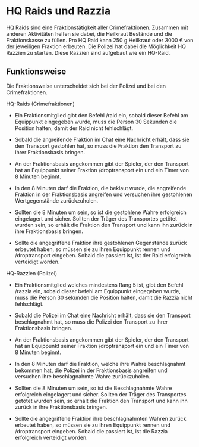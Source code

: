 # HQ Raids und Razzia

HQ Raids sind eine Fraktionstätigkeit aller Crimefraktionen. Zusammen mit anderen Aktivitäten helfen sie dabei, die Heilkraut Bestände und die Fraktionskasse zu füllen. Pro HQ Raid kann 250 g Heilkraut oder 3000 € von der jeweiligen Fraktion erbeuten. Die Polizei hat dabei die Möglichkeit HQ Razzien zu starten. Diese Razzien sind aufgebaut wie ein HQ-Raid.

## Funktionsweise
Die Fraktionsweise unterscheidet sich bei der Polizei und bei den Crimefraktionen.

HQ-Raids (Crimefraktionen)

- Ein Fraktionsmitglied gibt den Befehl /raid ein, sobald dieser Befehl am Equippunkt eingegeben wurde, muss die Person 30 Sekunden die Position halten, damit der Raid nicht fehlschlägt.

- Sobald die angreifende Fraktion im Chat eine Nachricht erhält, dass sie den Transport gestohlen hat, so muss die Fraktion den Transport zu ihrer Fraktionsbasis bringen.

- An der Fraktionsbasis angekommen gibt der Spieler, der den Transport hat an Equippunkt seiner Fraktion /droptransport ein und ein Timer von 8 Minuten beginnt.

- In den 8 Minuten darf die Fraktion, die beklaut wurde, die angreifende Fraktion in der Fraktionsbasis angreifen und versuchen ihre gestohlenen Wertgegenstände zurückzuholen.

- Sollten die 8 Minuten um sein, so ist die gestohlene Wahre erfolgreich eingelagert und sicher. Sollten der Träger des Transportes getötet wurden sein, so erhält die Fraktion den Transport und kann ihn zurück in ihre Fraktionsbasis bringen.

- Sollte die angegriffene Fraktion ihre gestohlenen Gegenstände zurück erbeutet haben, so müssen sie zu ihren Equippunkt rennen und /droptransport eingeben. Sobald die passiert ist, ist der Raid erfolgreich verteidigt worden.

HQ-Razzien (Polizei)

- Ein Fraktionsmitglied welches mindestens Rang 5 ist, gibt den Befehl /razzia ein, sobald dieser befehl am Equippunkt eingegeben wurde, muss die Person 30 sekunden die Position halten, damit die Razzia nicht fehlschlägt.

- Sobald die Polizei im Chat eine Nachricht erhält, dass sie den Transport beschlagnahmt hat, so muss die Polizei den Transport zu ihrer Fraktionsbasis bringen.

- An der Fraktionsbasis angekommen gibt der Spieler, der den Transport hat an Equippunkt seiner Fraktion /droptransport ein und ein Timer von 8 Minuten beginnt.

- In den 8 Minuten darf die Fraktion, welche ihre Wahre beschlagnahmt bekommen hat, die Polizei in der Fraktionsbasis angreifen und versuchen ihre beschlagnahmte Wahre zurückzuholen.

- Sollten die 8 Minuten um sein, so ist die Beschlagnahmte Wahre erfolgreich eingelagert und sicher. Sollten der Träger des Transportes getötet wurden sein, so erhält die Fraktion den Transport und kann ihn zurück in ihre Fraktionsbasis bringen.

- Sollte die angegriffene Fraktion ihre beschlagnahmten Wahren zurück erbeutet haben, so müssen sie zu ihren Equippunkt rennen und /droptransport eingeben. Sobald die passiert ist, ist die Razzia erfolgreich verteidigt worden.
